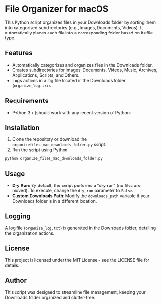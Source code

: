 # File Organizer for macOS

This Python script organizes files in your Downloads folder by sorting them into categorized subdirectories (e.g., Images, Documents, Videos). 
It automatically places each file into a corresponding folder based on its file type.

## Features
- Automatically categorizes and organizes files in the Downloads folder.
- Creates subdirectories for Images, Documents, Videos, Music, Archives, Applications, Scripts, and Others.
- Logs actions in a log file located in the Downloads folder (`organize_log.txt`).

## Requirements
- Python 3.x (should work with any recent version of Python)

## Installation
1. Clone the repository or download the `organizefiles_mac_downloads_folder.py` script.
2. Run the script using Python.

```bash
python organize_files_mac_downloads_folder.py
```

## Usage
- **Dry Run**: By default, the script performs a "dry run" (no files are moved). To execute, change the `dry_run` parameter to `False`.
- **Custom Downloads Path**: Modify the `downloads_path` variable if your Downloads folder is in a different location.

## Logging
A log file (`organize_log.txt`) is generated in the Downloads folder, detailing the organization actions.

## License
This project is licensed under the MIT License - see the LICENSE file for details.

## Author
This script was designed to streamline file management, keeping your Downloads folder organized and clutter-free.

